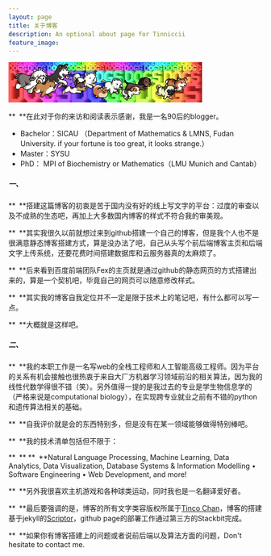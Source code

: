```yaml
---
layout: page
title: 关于博客
description: An optional about page for Tinniccii
feature_image: 
---
```


<img src="/about.gif" alt="about" style="margin: 0 auto"/>



** **在此对于你的来访和阅读表示感谢，我是一名90后的blogger。

- Bachelor：SICAU （Department of Mathematics & LMNS, Fudan University. if your fortune is too great, it looks strange.）
- Master：SYSU 
- PhD： MPI of Biochemistry or Mathematics（LMU Munich and Cantab）

##### 一、

** **搭建这篇博客的初衷是苦于国内没有好的线上写文字的平台：过度的审查以及不成熟的生态吧，再加上大多数国内博客的样式不符合我的审美观。

** **其实我很久以前就想过来到github搭建一个自己的博客，但是我个人也不是很满意静态博客搭建方式，算是没办法了吧，自己从头写个前后端博客主页和后端文字上传系统，还要花费时间搭建数据库和云服务器真的太麻烦了。

** **后来看到百度前端团队Fex的主页就是通过github的静态网页的方式搭建出来的，算是一个契机吧，毕竟自己的网页可以随意修改样式。

** **其实我的博客自我定位并不一定是限于技术上的笔记吧，有什么都可以写一点。

** **大概就是这样吧。

##### 二、

** **我的本职工作是一名写web的全栈工程师和人工智能高级工程师。因为平台的关系有机会接触也很热衷于来自大厂方机器学习领域前沿的相关算法，因为我的线性代数学得很不错（笑）。另外值得一提的是我过去的专业是学生物信息学的（严格来说是computational biology），在实现跨专业就业之前有不错的python和遗传算法相关的基础。

** **自我评价就是会的东西特别多，但是没有在某一领域能够做得特别棒吧。

** **我的技术清单包括但不限于：

** ** ** **Natural Language Processing, Machine Learning, Data Analytics, Data Visualization, Database Systems & Information Modelling • Software Engineering • Web Development, and more!

** **另外我很喜欢主机游戏和各种球类运动，同时我也是一名翻译爱好者。

** **最后要强调的是，博客的所有文字类容版权所属于[Tinco Chan](https://douban.com/tincochan)，博客的搭建基于jekyll的[Scriptor](https://jekyllthemes.io/theme/scriptor)，github page的部署工作通过第三方的Stackbit完成。

** **如果你有博客搭建上的问题或者说前后端以及算法方面的问题，Don't hesitate to contact me.